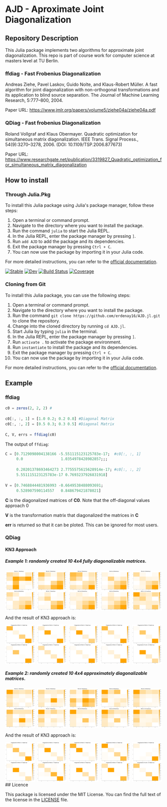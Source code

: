 # AJD - Aproximate Joint Diagonalization

## Repository Description

This Julia package implements two algorithms for approximate joint diagonalization. This repo is part of course work for computer science at masters level at TU Berlin.

### ffdiag - Fast Frobenius Diagonalization

Andreas Ziehe, Pavel Laskov, Guido Nolte, and Klaus-Robert Müller. A fast algorithm for joint diagonalization with non-orthogonal transformations and its application to blind source separation. The Journal of Machine Learning Research, 5:777–800, 2004.

Paper URL: https://www.jmlr.org/papers/volume5/ziehe04a/ziehe04a.pdf

### QDiag - Fast frobenius Diagonalization

Roland Vollgraf and Klaus Obermayer. Quadratic optimization for simultaneous matrix diagonalization. IEEE Trans. Signal Process., 54(9):3270–3278, 2006. (DOI: 10.1109/TSP.2006.877673)

Paper URL: https://www.researchgate.net/publication/3319827_Quadratic_optimization_for_simultaneous_matrix_diagonalization

## How to install

### Through Julia.Pkg

To install this Julia package using Julia's package manager, follow these steps:

1. Open a terminal or command prompt.
2. Navigate to the directory where you want to install the package.
3. Run the command `julia` to start the Julia REPL.
4. In the Julia REPL, enter the package manager by pressing `]`.
5. Run `add AJD` to add the package and its dependencies.
6. Exit the package manager by pressing `Ctrl + C`.
7. You can now use the package by importing it in your Julia code.

For more detailed instructions, you can refer to the [official documentation](https://erdenay16.github.io/AJD.jl/stable/).

[![Stable](https://img.shields.io/badge/docs-stable-blue.svg)](https://erdenay16.github.io/AJD.jl/stable/)
[![Dev](https://img.shields.io/badge/docs-dev-blue.svg)](https://erdenay16.github.io/AJD.jl/dev/)
[![Build Status](https://github.com/erdenay16/AJD.jl/actions/workflows/CI.yml/badge.svg?branch=main)](https://github.com/erdenay16/AJD.jl/actions/workflows/CI.yml?query=branch%3Amain)
[![Coverage](https://codecov.io/gh/erdenay16/AJD.jl/branch/main/graph/badge.svg)](https://codecov.io/gh/erdenay16/AJD.jl)

### Cloning from Git

To install this Julia package, you can use the following steps:

1. Open a terminal or command prompt.
2. Navigate to the directory where you want to install the package.
3. Run the command `git clone https://github.com/erdenay16/AJD.jl.git` to clone the repository.
4. Change into the cloned directory by running `cd AJD.jl`.
5. Start Julia by typing `julia` in the terminal.
6. In the Julia REPL, enter the package manager by pressing `]`.
7. Run `activate .` to activate the package environment.
8. Run `instantiate` to install the package and its dependencies.
9. Exit the package manager by pressing `Ctrl + C`.
10. You can now use the package by importing it in your Julia code.

For more detailed instructions, you can refer to the [official documentation](https://erdenay16.github.io/AJD.jl/stable/).

## Example 

### ffdiag
```Julia 
c0 = zeros(2, 2, 2) #

c0[:, :, 1] = [1.0 0.2; 0.2 0.8] #Diagonal Matrix
c0[:, :, 2] = [0.5 0.3; 0.3 0.5] #Diagonal Matrix

C, V, errs = ffdiag(c0) 
```

The output of `ffdiag`:

```Julia
C = [0.7129098004138166 -5.551115123125783e-17;  #c0[:, :, 1]
     0.0                 1.0354978428982857;;;

     0.20201378693464273 2.7755575615628914e-17; #c0[:, :, 2]
     5.551115123125783e-17 0.7693237926831918]

V = [0.7468844481936993 -0.6649538488093691; 
     0.528907590114557   0.848679421878021]
```




__C__ is the diagonalized matrices of __C0__. Note that the off-diagonal values approach 0

__V__ is the transformation matrix that diagonalized the matrices in __C__

__err__ is returned so that it can be ploted. This can be ignored for most users. 


### QDiag
#### KN3 Approach
##### Example 1: randomly created 10 4x4 fully diagonalizable matrices.
<div style="display: flex; justify-content: space-between;">
    <img src="docs/src/heatmaps/fully_diagonalizable/matrix_1.png" alt="Matrix 1" style="width: 19%;"/>
    <img src="docs/src/heatmaps/fully_diagonalizable/matrix_2.png" alt="Matrix 2" style="width: 19%;"/>
    <img src="docs/src/heatmaps/fully_diagonalizable/matrix_3.png" alt="Matrix 1" style="width: 19%;"/>
    <img src="docs/src/heatmaps/fully_diagonalizable/matrix_4.png" alt="Matrix 2" style="width: 19%;"/>
    <img src="docs/src/heatmaps/fully_diagonalizable/matrix_5.png" alt="Matrix 1" style="width: 19%;"/>
</div>

<div style="display: flex; justify-content: space-between;">
    <img src="docs/src/heatmaps/fully_diagonalizable/matrix_6.png" alt="Matrix 1" style="width: 19%;"/>
    <img src="docs/src/heatmaps/fully_diagonalizable/matrix_7.png" alt="Matrix 2" style="width: 19%;"/>
    <img src="docs/src/heatmaps/fully_diagonalizable/matrix_8.png" alt="Matrix 1" style="width: 19%;"/>
    <img src="docs/src/heatmaps/fully_diagonalizable/matrix_9.png" alt="Matrix 2" style="width: 19%;"/>
    <img src="docs/src/heatmaps/fully_diagonalizable/matrix_10.png" alt="Matrix 1" style="width: 19%;"/>
</div>

And the result of KN3 approach is:
<div style="display: flex; justify-content: space-between;">
    <img src="docs/src/heatmaps/fully_diagonalizable/diagonalized_matrix_1.png" alt="Matrix 1" style="width: 19%;"/>
    <img src="docs/src/heatmaps/fully_diagonalizable/diagonalized_matrix_2.png" alt="Matrix 2" style="width: 19%;"/>
    <img src="docs/src/heatmaps/fully_diagonalizable/diagonalized_matrix_3.png" alt="Matrix 1" style="width: 19%;"/>
    <img src="docs/src/heatmaps/fully_diagonalizable/diagonalized_matrix_4.png" alt="Matrix 2" style="width: 19%;"/>
    <img src="docs/src/heatmaps/fully_diagonalizable/diagonalized_matrix_5.png" alt="Matrix 1" style="width: 19%;"/>
</div>

<div style="display: flex; justify-content: space-between;">
    <img src="docs/src/heatmaps/fully_diagonalizable/diagonalized_matrix_6.png" alt="Matrix 1" style="width: 19%;"/>
    <img src="docs/src/heatmaps/fully_diagonalizable/diagonalized_matrix_7.png" alt="Matrix 2" style="width: 19%;"/>
    <img src="docs/src/heatmaps/fully_diagonalizable/diagonalized_matrix_8.png" alt="Matrix 1" style="width: 19%;"/>
    <img src="docs/src/heatmaps/fully_diagonalizable/diagonalized_matrix_9.png" alt="Matrix 2" style="width: 19%;"/>
    <img src="docs/src/heatmaps/fully_diagonalizable/diagonalized_matrix_10.png" alt="Matrix 1" style="width: 19%;"/>
</div>


##### Example 2: randomly created 10 4x4 approximately diagonalizable matrices.

<div style="display: flex; justify-content: space-between;">
    <img src="docs/src/heatmaps/approximately_diagonalizable/matrix_1.png" alt="Matrix 1" style="width: 19%;"/>
    <img src="docs/src/heatmaps/approximately_diagonalizable/matrix_2.png" alt="Matrix 2" style="width: 19%;"/>
    <img src="docs/src/heatmaps/approximately_diagonalizable/matrix_3.png" alt="Matrix 1" style="width: 19%;"/>
    <img src="docs/src/heatmaps/approximately_diagonalizable/matrix_4.png" alt="Matrix 2" style="width: 19%;"/>
    <img src="docs/src/heatmaps/approximately_diagonalizable/matrix_5.png" alt="Matrix 1" style="width: 19%;"/>
</div>

<div style="display: flex; justify-content: space-between;">
    <img src="docs/src/heatmaps/approximately_diagonalizable/matrix_6.png" alt="Matrix 1" style="width: 19%;"/>
    <img src="docs/src/heatmaps/approximately_diagonalizable/matrix_7.png" alt="Matrix 2" style="width: 19%;"/>
    <img src="docs/src/heatmaps/approximately_diagonalizable/matrix_8.png" alt="Matrix 1" style="width: 19%;"/>
    <img src="docs/src/heatmaps/approximately_diagonalizable/matrix_9.png" alt="Matrix 2" style="width: 19%;"/>
    <img src="docs/src/heatmaps/approximately_diagonalizable/matrix_10.png" alt="Matrix 1" style="width: 19%;"/>
</div>

And the result of KN3 approach is:
<div style="display: flex; justify-content: space-between;">
    <img src="docs/src/heatmaps/approximately_diagonalizable/diagonalized_matrix_1.png" alt="Matrix 1" style="width: 19%;"/>
    <img src="docs/src/heatmaps/approximately_diagonalizable/diagonalized_matrix_2.png" alt="Matrix 2" style="width: 19%;"/>
    <img src="docs/src/heatmaps/approximately_diagonalizable/diagonalized_matrix_3.png" alt="Matrix 1" style="width: 19%;"/>
    <img src="docs/src/heatmaps/approximately_diagonalizable/diagonalized_matrix_4.png" alt="Matrix 2" style="width: 19%;"/>
    <img src="docs/src/heatmaps/approximately_diagonalizable/diagonalized_matrix_5.png" alt="Matrix 1" style="width: 19%;"/>
</div>

<div style="display: flex; justify-content: space-between;">
    <img src="docs/src/heatmaps/approximately_diagonalizable/diagonalized_matrix_6.png" alt="Matrix 1" style="width: 19%;"/>
    <img src="docs/src/heatmaps/approximately_diagonalizable/diagonalized_matrix_7.png" alt="Matrix 2" style="width: 19%;"/>
    <img src="docs/src/heatmaps/approximately_diagonalizable/diagonalized_matrix_8.png" alt="Matrix 1" style="width: 19%;"/>
    <img src="docs/src/heatmaps/approximately_diagonalizable/diagonalized_matrix_9.png" alt="Matrix 2" style="width: 19%;"/>
    <img src="docs/src/heatmaps/approximately_diagonalizable/diagonalized_matrix_10.png" alt="Matrix 1" style="width: 19%;"/>
</div>
## Licence 

This package is licensed under the MIT License. You can find the full text of the license in the [LICENSE](https://github.com/erdenay16/AJD.jl/blob/main/LICENSE) file.





